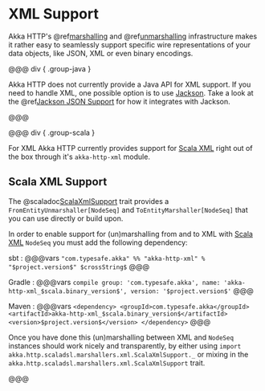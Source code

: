 # XML Support

Akka HTTP's @ref[marshalling](marshalling.md) and @ref[unmarshalling](unmarshalling.md)
infrastructure makes it rather easy to seamlessly support specific wire representations of your data objects, like JSON,
XML or even binary encodings.

@@@ div { .group-java }

Akka HTTP does not currently provide a Java API for XML support. If you need to
handle XML, one possible option is to use [Jackson]. Take a look at the
@ref[Jackson JSON Support](json-support.md#json-jackson-support-java) for how it
integrates with Jackson.

@@@

@@@ div { .group-scala }

For XML Akka HTTP currently provides support for [Scala XML][scala-xml] right out of the box through it's
`akka-http-xml` module.

## Scala XML Support

The @scaladoc[ScalaXmlSupport](akka.http.scaladsl.marshallers.xml.ScalaXmlSupport) trait provides a `FromEntityUnmarshaller[NodeSeq]` and `ToEntityMarshaller[NodeSeq]` that
you can use directly or build upon.

In order to enable support for (un)marshalling from and to XML with [Scala XML][scala-xml] `NodeSeq` you must add
the following dependency:

sbt
:   @@@vars
    ```
    "com.typesafe.akka" %% "akka-http-xml" % "$project.version$" $crossString$
    ```
    @@@

Gradle
:   @@@vars
    ```
    compile group: 'com.typesafe.akka', name: 'akka-http-xml_$scala.binary_version$', version: '$project.version$'
    ```
    @@@

Maven
:   @@@vars
    ```
    <dependency>
      <groupId>com.typesafe.akka</groupId>
      <artifactId>akka-http-xml_$scala.binary_version$</artifactId>
      <version>$project.version$</version>
    </dependency>
    ```
    @@@

Once you have done this (un)marshalling between XML and `NodeSeq` instances should work nicely and transparently,
by either using `import akka.http.scaladsl.marshallers.xml.ScalaXmlSupport._` or mixing in the
`akka.http.scaladsl.marshallers.xml.ScalaXmlSupport` trait.

@@@

 [scala-xml]: https://github.com/scala/scala-xml
 [jackson]: https://github.com/FasterXML/jackson
